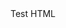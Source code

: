 <link rel = "stylesheet" href = "http://cdn.leafletjs.com/leaflet-0.7.3/leaflet.css" />
Test
HTML

<script src = "http://cdn.leafletjs.com/leaflet-0.7.3/leaflet.js"></script>
<div id =”my-map” style = “width:800px; height:600px;”></div>
